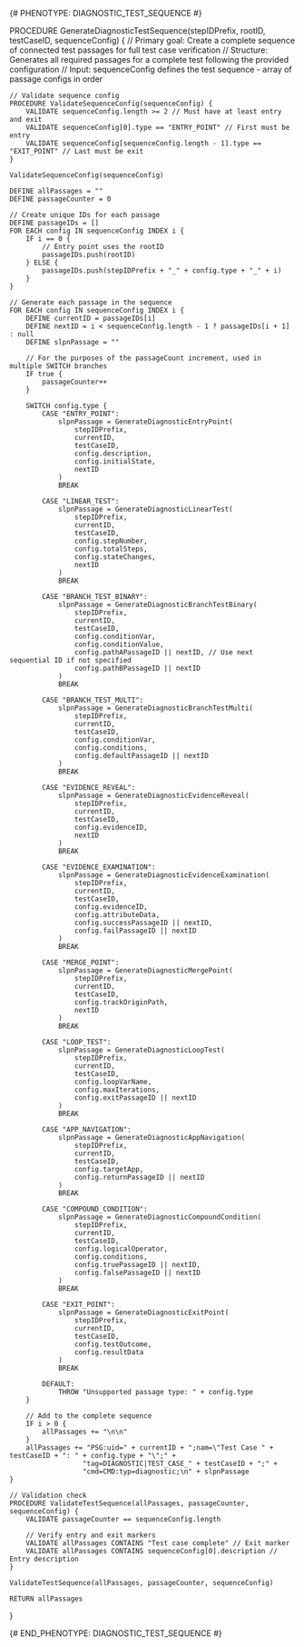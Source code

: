 {# PHENOTYPE: DIAGNOSTIC_TEST_SEQUENCE #}

PROCEDURE GenerateDiagnosticTestSequence(stepIDPrefix, rootID, testCaseID, sequenceConfig) {
    // Primary goal: Create a complete sequence of connected test passages for full test case verification
    // Structure: Generates all required passages for a complete test following the provided configuration
    // Input: sequenceConfig defines the test sequence - array of passage configs in order
    
    // Validate sequence config
    PROCEDURE ValidateSequenceConfig(sequenceConfig) {
        VALIDATE sequenceConfig.length >= 2 // Must have at least entry and exit
        VALIDATE sequenceConfig[0].type == "ENTRY_POINT" // First must be entry
        VALIDATE sequenceConfig[sequenceConfig.length - 1].type == "EXIT_POINT" // Last must be exit
    }
    
    ValidateSequenceConfig(sequenceConfig)
    
    DEFINE allPassages = ""
    DEFINE passageCounter = 0
    
    // Create unique IDs for each passage
    DEFINE passageIDs = []
    FOR EACH config IN sequenceConfig INDEX i {
        IF i == 0 {
            // Entry point uses the rootID
            passageIDs.push(rootID)
        } ELSE {
            passageIDs.push(stepIDPrefix + "_" + config.type + "_" + i)
        }
    }
    
    // Generate each passage in the sequence
    FOR EACH config IN sequenceConfig INDEX i {
        DEFINE currentID = passageIDs[i]
        DEFINE nextID = i < sequenceConfig.length - 1 ? passageIDs[i + 1] : null
        DEFINE slpnPassage = ""
        
        // For the purposes of the passageCount increment, used in multiple SWITCH branches
        IF true {
            passageCounter++
        }
        
        SWITCH config.type {
            CASE "ENTRY_POINT":
                slpnPassage = GenerateDiagnosticEntryPoint(
                    stepIDPrefix, 
                    currentID, 
                    testCaseID, 
                    config.description, 
                    config.initialState, 
                    nextID
                )
                BREAK
                
            CASE "LINEAR_TEST":
                slpnPassage = GenerateDiagnosticLinearTest(
                    stepIDPrefix,
                    currentID,
                    testCaseID,
                    config.stepNumber,
                    config.totalSteps,
                    config.stateChanges,
                    nextID
                )
                BREAK
                
            CASE "BRANCH_TEST_BINARY":
                slpnPassage = GenerateDiagnosticBranchTestBinary(
                    stepIDPrefix,
                    currentID,
                    testCaseID,
                    config.conditionVar,
                    config.conditionValue,
                    config.pathAPassageID || nextID, // Use next sequential ID if not specified
                    config.pathBPassageID || nextID
                )
                BREAK
                
            CASE "BRANCH_TEST_MULTI":
                slpnPassage = GenerateDiagnosticBranchTestMulti(
                    stepIDPrefix,
                    currentID,
                    testCaseID,
                    config.conditionVar,
                    config.conditions,
                    config.defaultPassageID || nextID
                )
                BREAK
                
            CASE "EVIDENCE_REVEAL":
                slpnPassage = GenerateDiagnosticEvidenceReveal(
                    stepIDPrefix,
                    currentID,
                    testCaseID,
                    config.evidenceID,
                    nextID
                )
                BREAK
                
            CASE "EVIDENCE_EXAMINATION":
                slpnPassage = GenerateDiagnosticEvidenceExamination(
                    stepIDPrefix,
                    currentID,
                    testCaseID,
                    config.evidenceID,
                    config.attributeData,
                    config.successPassageID || nextID,
                    config.failPassageID || nextID
                )
                BREAK
                
            CASE "MERGE_POINT":
                slpnPassage = GenerateDiagnosticMergePoint(
                    stepIDPrefix,
                    currentID,
                    testCaseID,
                    config.trackOriginPath,
                    nextID
                )
                BREAK
                
            CASE "LOOP_TEST":
                slpnPassage = GenerateDiagnosticLoopTest(
                    stepIDPrefix,
                    currentID,
                    testCaseID,
                    config.loopVarName,
                    config.maxIterations,
                    config.exitPassageID || nextID
                )
                BREAK
                
            CASE "APP_NAVIGATION":
                slpnPassage = GenerateDiagnosticAppNavigation(
                    stepIDPrefix,
                    currentID,
                    testCaseID,
                    config.targetApp,
                    config.returnPassageID || nextID
                )
                BREAK
                
            CASE "COMPOUND_CONDITION":
                slpnPassage = GenerateDiagnosticCompoundCondition(
                    stepIDPrefix,
                    currentID,
                    testCaseID,
                    config.logicalOperator,
                    config.conditions,
                    config.truePassageID || nextID,
                    config.falsePassageID || nextID
                )
                BREAK
                
            CASE "EXIT_POINT":
                slpnPassage = GenerateDiagnosticExitPoint(
                    stepIDPrefix,
                    currentID,
                    testCaseID,
                    config.testOutcome,
                    config.resultData
                )
                BREAK
                
            DEFAULT:
                THROW "Unsupported passage type: " + config.type
        }
        
        // Add to the complete sequence
        IF i > 0 {
            allPassages += "\n\n"
        }
        allPassages += "PSG:uid=" + currentID + ";nam=\"Test Case " + testCaseID + ": " + config.type + "\";" + 
                      "tag=DIAGNOSTIC|TEST_CASE_" + testCaseID + ";" +
                      "cmd=CMD:typ=diagnostic;\n" + slpnPassage
    }
    
    // Validation check
    PROCEDURE ValidateTestSequence(allPassages, passageCounter, sequenceConfig) {
        VALIDATE passageCounter == sequenceConfig.length
        
        // Verify entry and exit markers
        VALIDATE allPassages CONTAINS "Test case complete" // Exit marker
        VALIDATE allPassages CONTAINS sequenceConfig[0].description // Entry description
    }
    
    ValidateTestSequence(allPassages, passageCounter, sequenceConfig)
    
    RETURN allPassages
}

{# END_PHENOTYPE: DIAGNOSTIC_TEST_SEQUENCE #}
